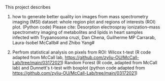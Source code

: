 This project describes 
1. how to generate better quality ion images from mass spectrometry imaging (MSI) dataset: whole region plot and regions of interests (ROI) plot. (Python code)
Please cite: Desorption electrospray ionization–mass spectrometry imaging of metabolites and lipids in heart samples infected with Trypanosoma cruzi, Dan Chena, Guilherme MP Carrarab, Laura-Isobel McCallb# and Zhibo Yang#

2. Perfrom statistical analysis on pixels from ROI:
   Wilcox t-test (R code adapted from McCall lab, https://github.com/zyliu-OU/McCall-Lab/tree/main/03172021)
   Random Forest (R code, adapted from McCall lab) and
   Dunnett's t-test with boxplot (python code adapted from https://github.com/zyliu-OU/McCall-Lab/tree/main/03172021)
   

